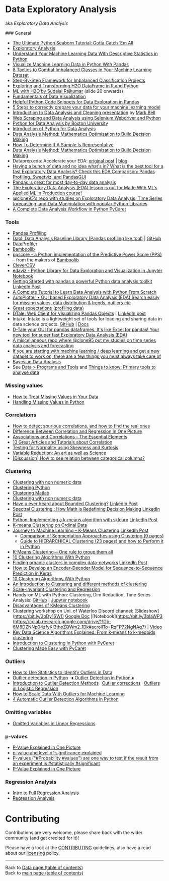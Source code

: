 # Data Exploratory Analysis

aka *_Exploratory Data Analysis_*

### General

- [The Ultimate Python Seaborn Tutorial: Gotta Catch ‘Em All](https://elitedatascience.com/python-seaborn-tutorial)
- [Exploratory Analysis](https://elitedatascience.com/exploratory-analysis)
- [Understand Your Machine Learning Data With Descriptive Statistics in Python](https://machinelearningmastery.com/understand-machine-learning-data-descriptive-statistics-python/)
- [Visualize Machine Learning Data in Python With Pandas](https://machinelearningmastery.com/visualize-machine-learning-data-python-pandas/)
- [8 Tactics to Combat Imbalanced Classes in Your Machine Learning Dataset](https://machinelearningmastery.com/tactics-to-combat-imbalanced-classes-in-your-machine-learning-dataset/)
- [Step-By-Step Framework for Imbalanced Classification Projects](https://machinelearningmastery.com/framework-for-imbalanced-classification-projects/)
- [Exploring and Transforming H2O DataFrame in R and Python](https://dzone.com/articles/exploring-amp-transforming-h2o-data-frame-in-r-and)
- [ML with H2O by Sudalai Rajkumar](https://www.slideshare.net/0xdata/machine-learning-with-h2o-114163519) (slide 20 onwards)
- [Fundamentals of Data Visualization](https://serialmentor.com/dataviz/)
- [Helpful Python Code Snippets for Data Exploration in Pandas](https://medium.com/@msalmon00/helpful-python-code-snippets-for-data-exploration-in-pandas-b7c5aed5ecb9)
- [5 Steps to correctly prepare your data for your machine learning model](https://towardsdatascience.com/5-steps-to-correctly-prep-your-data-for-your-machine-learning-model-c06c24762b73?gi=6b4a6895ab1)
- [Introduction to Data Analysis and Cleaning presentation](../presentations/data/01-mam-ml-study-group-meetup/Introduction_to_Data_Analysis_and_Cleaning.pdf) by [Mark Bell](http://www.nationalarchives.gov.uk/about/our-research-and-academic-collaboration/our-research-and-people/staff-profiles/mark-bell/)
- [Web Scraping and Data Analysis using Selenium Webdriver and Python](https://www.linkedin.com/posts/data-science-central_web-scraping-and-data-analysis-using-selenium-activity-6610199320656433153-xOOZ)
- [Python for Data Analysis by Boston University](https://www.linkedin.com/posts/nabihbawazir_python-for-data-analysis-activity-6610035849155440640-pLAs)
- [Introduction of Python for Data Analysis](https://www.linkedin.com/posts/nabihbawazir_python-for-data-analysis-activity-6605350672881721344-aE0_)
- [Data Analysis Method: Mathematics Optimization to Build Decision Making](https://www.linkedin.com/posts/data-science-central_data-analysis-method-mathematics-optimization-activity-6606212768343347201-vzat)
- [How To Determine If A Sample Is Representative](https://www.linkedin.com/posts/vincentg_how-to-determine-if-a-sample-is-representative-activity-6657012501504421888-aaPa)
- [Data Analysis Method: Mathematics Optimization to Build Decision Making](https://www.linkedin.com/posts/data-science-central_data-analysis-method-mathematics-optimization-activity-6661023930838503425-bJtJ)
- Dataprep.eda: Accelerate your EDA: [original post](https://www.linkedin.com/posts/towards-data-science_dataprepeda-accelerate-your-eda-activity-6655814355810168832-RTPQ) | [blog](https://towardsdatascience.com/dataprep-eda-accelerate-your-eda-eb845a4088bc)
- [Having a bunch of data and no idea what's in? What is the best tool for a fast Exploratory Data Analysis? Check this EDA Comparison: Pandas Profiling, Sweetviz, and PandasGUI](https://www.linkedin.com/posts/philipvollet_data-analytics-bigdata-activity-6726856744833835008-NnEY)
- [Pandas is great for most day-to-day data analysis](https://github.com/chiphuyen/just-pandas-things)
- [The Exploratory Data Analysis (EDA) lesson is out for Made With ML's Applied ML in Production course!](https://www.linkedin.com/posts/goku_exploratory-data-analysis-applied-ml-in-activity-6734809864322871296-FDyJ)
- [@clone95's repo with studies on Exploratory Data Analysis, Time Series forecasting, and Data Manipulation with popular Python Libraries](https://github.com/clone95/Prices-of-Avocados)
- [A Complete Data Analysis Workflow in Python PyCaret](https://towardsdatascience.com/a-complete-data-analysis-workflow-in-python-pycaret-9a13c0fa51d4?source=search_post)

    
### Tools

- [Pandas Profiling](https://pandas-profiling.github.io/pandas-profiling/)
- [Dabl: Data Analysis Baseline Library (Pandas profiling like tool)](https://dabl.github.io/dev/) | [GitHub](https://github.com/dabl/dabl)
- [DataProfiler](https://github.com/capitalone/DataProfiler)
- [Bamboolib](./bamboolib.md)
- [ppscore - a Python implementation of the Predictive Power Score (PPS)](https://pypi.org/project/ppscore/) - from the makers of [Bamboolib](./bamboolib.md)
- [CleverCSV](https://github.com/alan-turing-institute/CleverCSV)
- [edaviz - Python Library for Data Exploration and Visualization in Jupyter Notebook](https://www.youtube.com/watch?v=eYEeYv11YrQ)
- [Getting Started with pandas a powerful Python data analysis toolkit](https://www.datasciencecentral.com/profiles/blogs/getting-started-with-pandas-a-powerful-python-data-analysis) [LinkedIn Post](https://www.linkedin.com/posts/data-science-central_getting-started-with-pandas-a-powerful-python-activity-6651512263251410944-5bSl)
- [A Complete Tutorial to Learn Data Analysis with Python From Scratch](https://www.linkedin.com/posts/iamsivab_introduction-to-programming-in-pythonpdf-activity-6640574471667318784-yt-g)
- [AutoPlotter • GUI based Exploratory Data Analysis (EDA) Search easily for missing values, data distribution & trends, outliers etc](https://www.linkedin.com/posts/philipvollet_analytics-data-dataexploration-activity-6691932081448218624-5xNy)
- [Great expectations (profiling data)](https://github.com/great-expectations/great_expectations)
- [DTale: Web Client for Visualizing Pandas Objects](https://pypi.org/project/dtale/) | [LinkedIn post](https://www.linkedin.com/posts/philipvollet_datascience-python-jupyter-activity-6729298029536514048-F4Ad)
- Intake: Intake is a lightweight set of tools for loading and sharing data in data science projects. [GitHub](https://github.com/intake/intake) | [Docs](https://intake.readthedocs.io/en/latest/)
- [D-Tale your GUI for pandas dataframes. It's like Excel for pandas! Your new tool for super fast Exploratory Data Analysis (EDA)](https://www.linkedin.com/posts/philipvollet_datascience-python-jupyter-activity-6729298029536514048-F4Ad)
- [A miscellaneous repo where @clone95 put my studies on time series data analysis and forecasting](https://github.com/clone95/time-series-misc)
- [If you are starting with machine learning / deep learning and get a new dataset to work on, there are a few things you must always take care of](https://www.linkedin.com/posts/abhi1thakur_if-you-are-starting-with-machine-learning-activity-6766721312451772416-RC6y)
- [Bayesian Data Analysis](https://avehtari.github.io/BDA_course_Aalto/)
- See [Data > Programs and Tools](./programs-and-tools.md#programs-and-tools) and [Things to know: Primary tools to analyse data](../things-to-know.md#primary-tools-to-analyse-data)

### Missing values

- [How to Treat Missing Values in Your Data](https://www.linkedin.com/posts/data-science-central_how-to-treat-missing-values-in-your-data-activity-6627609785242046464-A_69)
- [Handling Missing Values in Python](https://www.kaggle.com/parulpandey/a-guide-to-handling-missing-values-in-python)

### Correlations

- [How to detect spurious correlations, and how to find the real ones](https://www.linkedin.com/posts/data-science-central_how-to-detect-spurious-correlations-and-activity-6623713080754913280-dU8f)
- [Difference Between Correlation and Regression in One Picture](https://www.linkedin.com/posts/data-science-central_difference-between-correlation-and-regression-activity-6615272465088204800-jr0V)
- [Associations and Correlations - The Essential Elements](https://www.linkedin.com/posts/data-science-central_associations-and-correlations-the-essential-activity-6609987641754570752-61fE)
- [13 Great Articles and Tutorials about Correlation](https://www.linkedin.com/posts/data-science-central_13-great-articles-and-tutorials-about-correlation-activity-6622173938812280832-Fa4a)
- [Testing for Normality using Skewness and Kurtosis](https://www.linkedin.com/posts/ashishpatel2604_artificialintelligence-deeplearning-datascience-activity-6603851612719026176-zx0u)
- [Variable Reduction: An art as well as Science](https://www.linkedin.com/posts/data-science-central_variable-reduction-an-art-as-well-as-science-activity-6607678425375342592-xrSp)
- [[Discussion] How to see relation between categorical columns?](https://www.facebook.com/groups/AnalyticsEdge/permalink/2578728952342061/)

### Clustering

- [Clustering with non numeric data](https://www.linkedin.com/posts/data-science-central_clustering-with-non-numeric-data-activity-6607783116335534080-aWRV)
- [Clustering Python](https://github.com/ACFaul/Clustering-Python)
- [Clustering Matlab](https://github.com/ACFaul/Clustering-Matlab)
- [Clustering with non numeric data](https://www.linkedin.com/posts/data-science-central_clustering-with-non-numeric-data-activity-6607783116335534080-aWRV)
- [Have u ever heard about Bounded Clustering?](https://towardsdatascience.com/bounded-clustering-7ac02128c893) [LinkedIn Post](https://www.linkedin.com/posts/ashishpatel2604_bounded-clustering-activity-6604231470691217408-Fhyn)
- [Spectral Clustering : How Math is Redefining Decision Making](https://www.datasciencecentral.com/profiles/blogs/spectral-clustering-how-math-is-redefining-decision-making) [LinkedIn Post](https://www.linkedin.com/posts/data-science-central_spectral-clustering-how-math-is-redefining-activity-6644369189828120576-R50H)
- [Python: Implementing a k-means algorithm with sklearn](https://www.datasciencecentral.com/profiles/blogs/python-implementing-a-k-means-algorithm-with-sklearn) [LinkedIn Post](https://www.linkedin.com/posts/vincentg_python-implementing-a-k-means-algorithm-activity-6646407378474450944-wDzH)
- [K-means Clustering on Ordinal Data](https://www.linkedin.com/posts/towards-data-science_k-means-clustering-on-ordinal-data-activity-6668777271676960768-bZ05)
- [Journey to Machine Learning – K-Means Clustering](https://www.linkedin.com/pulse/all-cheatsheets-one-place-vipul-patel/) [LinkedIn Post](https://www.linkedin.com/posts/vipulppatel_data-analytics-businessintelligence-activity-6640085732100710400-oGp7)
   - [Comparison of Segmentation Approaches using Clustering (9 pages)](https://www.linkedin.com/feed/update/urn:li:activity:6540091805428518912?lipi=urn%3Ali%3Apage%3Ad_flagship3_pulse_read%3BmoauZl5XRFyXpGV91RiG2w%3D%3D)
   - [Guide to HIERARCHICAL Clustering (23 pages) and how to Perform it in Python](https://www.linkedin.com/feed/update/urn:li:activity:6539263090955997184/) 
- [K-Means Clustering — One rule to group them all](https://www.linkedin.com/posts/towards-data-science_k-means-clusteringone-rule-to-group-them-activity-6654401590067245056-9k9d)
- [10 Clustering Algorithms With Python](https://machinelearningmastery.com/clustering-algorithms-with-python/)
- [Finding organic clusters in complex data-networks](https://www.datasciencecentral.com/profiles/blogs/finding-organic-clusters-in-complex-data-networks) [LinkedIn Post](https://www.linkedin.com/posts/data-science-central_finding-organic-clusters-in-complex-data-networks-activity-6650907272413274112-p-H7)
- [How to Develop an Encoder-Decoder Model for Sequence-to-Sequence Prediction in Keras](https://machinelearningmastery.com/develop-encoder-decoder-model-sequence-sequence-prediction-keras/)
- [10 Clustering Algorithms With Python](https://machinelearningmastery.com/clustering-algorithms-with-python/)
- [An Introduction to Clustering and different methods of clustering](https://www.linkedin.com/posts/data-science-central_an-introduction-to-clustering-and-different-activity-6657823846013419520-3o5Y)
- [Scale-Invariant Clustering and Regression](https://www.linkedin.com/posts/data-science-central_scale-invariant-clustering-and-regression-activity-6657477059243229184-1ibv)
- Hands-on ML with Python: Clustering, Dim Reduction, Time Series Analysis:
    [GitHub](https://resources.oreilly.com/binderhub/machine-learning-with-python-clustering) | [Jupyter notebook](https://learning.oreilly.com/jupyter-notebooks/hands-on-machine-learning/9781492063179/)
- [Disadvantages of KMeans Clustering](https://www.inovex.de/blog/disadvantages-of-k-means-clustering/)
- Clustering workshop on Uni. of Waterloo Discord channel: [Slideshow](https://bit.ly/3bDy1SW() [Google Doc](https://docs.google.com/presentation/d/1bXvU-IImwZyNGeGhXysX0q-pMrKfG7Esj7ZhhEY2d88/edit#slide=id.gc6d1cf1e32_0_147) |[Notebook](https://bit.ly/3bIaWP3 (https://colab.research.google.com/drive/11Gb-6M8DZNNp04zfyKI3thoZQWm2_1Dk#scrollTo=RqFP72NgNAq7) | [Video](https://youtu.be/127zPeHsFpU)
- [Key Data Science Algorithms Explained: From k-means to k-medoids clustering](https://www.kdnuggets.com/2020/12/algorithms-explained-k-means-k-medoids-clustering.html#.X-tG4bEBjNg.linkedin)
- [Introduction to Clustering in Python with PyCaret](https://towardsdatascience.com/introduction-to-clustering-in-python-with-pycaret-5d869b9714a3?source=search_post)
- [Clustering Made Easy with PyCaret](https://towardsdatascience.com/clustering-made-easy-with-pycaret-656316c0b080?source=search_post)

### Outliers

- [How to Use Statistics to Identify Outliers in Data](https://machinelearningmastery.com/how-to-use-statistics-to-identify-outliers-in-data/)
- [Outlier detection in Python](https://www.linkedin.com/posts/vipulppatel_outlier-detection-python-ugcPost-6598802093908209664-ElRG)
-[️♦ Outlier Detection in Python ♦️](https://www.linkedin.com/posts/asif-bhat_outlier-detection-activity-6607207208516182016-LPbh)
- [Introduction to Outlier Detection Methods](https://www.linkedin.com/posts/data-science-central_introduction-to-outlier-detection-methods-activity-6607029146876985345-Bbup)
-[️Outlier corrections](https://towardsdatascience.com/ways-to-detect-and-remove-the-outliers-404d16608dba)
-[️Outliers in Logistic Regression](https://www.analyticbridge.datasciencecentral.com/forum/topics/outliers-in-logistic-regression)
- [How to Scale Data With Outliers for Machine Learning](https://machinelearningmastery.com/robust-scaler-transforms-for-machine-learning/)
- [4 Automatic Outlier Detection Algorithms in Python](https://machinelearningmastery.com/model-based-outlier-detection-and-removal-in-python/)

### Omitting variables

- [Omitted Variables in Linear Regressions](https://www.linkedin.com/posts/data-science-central_omitted-variables-in-linear-regressions-activity-6617929973837680640-zfIw)

### p-values

- [P-Value Explained in One Picture](https://www.linkedin.com/posts/data-science-central_p-value-explained-in-one-picture-activity-6617794081072443392-BG7_)
- [p-value and level of significance explained](https://www.linkedin.com/posts/data-science-central_p-value-and-level-of-significance-explained-activity-6622189036842864640-lR81)
- [P-values ("#Probability #values") are one way to test if the result from an experiment is #statistically #significant](https://www.linkedin.com/posts/ashishpatel2604_probability-values-statistically-activity-6626119679092064257-MjD6)
- [P-Value Explained in One Picture](https://www.linkedin.com/posts/vincentg_p-value-explained-in-one-picture-activity-6692140719068483584-DEt0)

### Regression Analysis

- [Intro to Full Regression Analysis](https://www.youtube.com/watch?v=W4w1XX4fCu0&feature=share&fbclid=IwAR0nJRz8v4MZhTa8AL-1XlIit7neb_vfD0JzdhKooLKD4pX-U9kl6bB6Hro)
- [Regression Analysis](https://bit.ly/2JzcOcb)

# Contributing

Contributions are very welcome, please share back with the wider community (and get credited for it)!

Please have a look at the [CONTRIBUTING](../CONTRIBUTING.md) guidelines, also have a read about our [licensing](../LICENSE.md) policy.

---

Back to [Data page (table of contents)](README.md)</br>
Back to [main page (table of contents)](../README.md)
